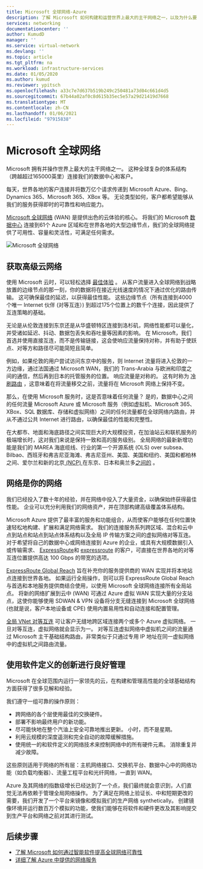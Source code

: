 ```yaml
---
title: Microsoft 全球网络-Azure
description: 了解 Microsoft 如何构建和运营世界上最大的主干网络之一，以及为什么要提供出色的云体验。
services: networking
documentationcenter: ''
author: KumudD
manager: ''
ms.service: virtual-network
ms.devlang: ''
ms.topic: article
ms.tgt_pltfrm: na
ms.workload: infrastructure-services
ms.date: 01/05/2020
ms.author: kumud
ms.reviewer: ypitsch
ms.openlocfilehash: a33c7e7d637b519b249c250481a73d04c661d4d5
ms.sourcegitcommit: 67b44a02af0c8d615b35ec5e57a29d21419d7668
ms.translationtype: MT
ms.contentlocale: zh-CN
ms.lasthandoff: 01/06/2021
ms.locfileid: "97915838"
---
```

# <a name="microsoft-global-network"></a>Microsoft 全球网络

Microsoft 拥有并操作世界上最大的主干网络之一。 这种全球复杂的体系结构（跨越超过165000英里）连接我们的数据中心和客户。 
 
每天，世界各地的客户连接并将数万亿个请求传递到 Microsoft Azure、Bing、Dynamics 365、Microsoft 365、XBox 等。 无论类型如何，客户都希望能够从我们的服务获得即时的可靠性和响应能力。 
 
[Microsoft 全球网络](https://azure.microsoft.com/global-infrastructure/global-network/) (WAN) 是提供出色的云体验的核心。 将我们的 Microsoft [数据中心](https://azure.microsoft.com/global-infrastructure/) 连接到61个 Azure 区域和在世界各地的大型边缘节点，我们的全球网络提供了可用性、容量和灵活性，可满足任何需求。

![Microsoft 全球网络](./media/microsoft-global-network/microsoft-global-wan.png)
 
## <a name="get-the-premium-cloud-network"></a>获取高级云网络
 
使用 Microsoft 云时，可以轻松选择 [最佳体验](https://www.sdxcentral.com/articles/news/azure-tops-aws-gcp-in-cloud-performance-says-thousandeyes/2018/11/) 。 从客户流量进入全球网络到战略放置的边缘节点的那一刻，你的数据将在接近光线速度的情况下通过优化的路由传输。 这可确保最佳的延迟，以获得最佳性能。 这些边缘节点（所有连接到4000个唯一 Internet 伙伴 (对等互连）) 到超过175个位置上的数千个连接，因此提供了互连策略的基础。 
 
无论是从伦敦连接到东京还是从华盛顿特区连接到洛杉矶，网络性能都可以量化，并受诸如延迟、抖动、数据包丢失和吞吐量等因素的影响。  在 Microsoft，我们首选并使用直接互连，而不是传输链接，这会使响应流量保持对称，并有助于使跃点、对等方和路径尽可能简短且简单。 

例如，如果伦敦的用户尝试访问东京中的服务，则 Internet 流量将进入伦敦的一方边缘，通过法国通过 Microsoft WAN，我们的 Trans-Arabia 与欧洲和印度之间的通信，然后再到日本的托管服务的位置。 响应流量是对称的。 这有时称为 [冷刷路由](https://en.wikipedia.org/wiki/Hot-potato_and_cold-potato_routing) ，这意味着在将流量移交之前，流量将在 Microsoft 网络上保持不变。  
  
那么，在使用 Microsoft 服务时，这是否意味着任何流量？ 是的，数据中心之间的任何流量 Microsoft Azure 或 Microsoft 服务（例如虚拟机、Microsoft 365、XBox、SQL 数据库、存储和虚拟网络）之间的任何流量都在全球网络内路由，并从不通过公共 Internet 进行路由，以确保最佳的性能和完整性。  
 
在大都市、地面和海底路径之间实现巨大的大规模投资，在加油站云和联机服务的极端增长时，这对我们来说是保持一致和高的服务级别。 全局网络的最新新增功能是我们的 MAREA 海底缆线、行业的第一个开源系统 (OLS) over subsea、Bilbao、西班牙和弗吉尼亚海滩、弗吉尼亚州、美国、美国和纽约、美国和都柏林之间、爱尔兰和新的北京[ (NCP) ](https://www.submarinecablemap.com/#/submarine-cable/new-cross-pacific-ncp-cable-system)在东京、日本和奥兰多[之间的](https://www.submarinecablemap.com/#/submarine-cable/aeconnect-1) [](https://www.submarinecablemap.com/#/submarine-cable/marea) 。 
 

## <a name="our-network-is-your-network"></a>网络是你的网络

我们已经投入了数十年的经验，并在网络中投入了大量资金，以确保始终获得最佳性能。 企业可以充分利用我们的网络资产，并在顶部构建高级覆盖体系结构。 
 
Microsoft Azure 提供了最丰富的服务和功能组合，从而使客户能够在任何位置快速轻松地构建、扩展和满足网络需求。 我们的连接服务系列跨区域、混合和云中点到站点和站点到站点体系结构以及全局 IP 传输方案之间的虚拟网络对等互连。  对于希望将自己的数据中心或网络连接到 Azure 的企业，或具有大规模数据引入或传输需求、 [ExpressRoute](../expressroute/expressroute-introduction.md)和 [expressroute](../expressroute/expressroute-erdirect-about.md) 的客户，可直接在世界各地的对等互连位置提供高达 100 Gbps 的带宽的选项。  
 
[ExpressRoute Global Reach](../expressroute/expressroute-global-reach.md) 旨在补充你的服务提供商的 WAN 实现并将本地站点连接到世界各地。 如果运行全局操作，则可以将 ExpressRoute Global Reach 与首选和本地服务提供商结合使用，以使用 Microsoft 全球网络连接所有全局站点。 将新的网络扩展到云中 (WAN) 可通过 Azure 虚拟 WAN 实现大量的分支站点，这使你能够使用 SDWAN & VPN 设备将分支无缝连接到 Microsoft 全球网络 (也就是说，客户本地设备或 CPE) 使用内置易用性和自动连接和配置管理。 
 
[全局 VNet 对等互连](../virtual-network/virtual-network-peering-overview.md) 可让客户无缝地跨区域连接两个或多个 Azure 虚拟网络。 一旦对等互连，虚拟网络就会显示为一。 对等互连虚拟网络中虚拟机之间的流量通过 Microsoft 主干基础结构路由，非常类似于只通过专用 IP 地址在同一虚拟网络中的虚拟机之间路由流量。 
 

## <a name="well-managed-using-software-defined-innovation"></a>使用软件定义的创新进行良好管理

Microsoft 在全球范围内运行一家领先的云，在构建和管理高性能的全球基础结构方面获得了很多见解和经验。  
 
我们遵守一组可靠的操作原则： 
 
- 跨网络的各个层使用最佳的交换硬件。  
- 部署不影响最终用户的新功能。  
- 尽可能快地在整个汽油上安全可靠地推出更新。 小时，而不是星期。  
- 利用云规模的深度遥测和完全自动的故障缓解措施。  
- 使用统一的和软件定义的网络技术来控制网络中的所有硬件元素。  消除重复并减少故障。 
 
这些原则适用于网络的所有层：主机网络接口、交换机平台、数据中心中的网络功能（如负载均衡器）、流量工程平台和光纤网络，一直到 WAN。  
 
Azure 及其网络的指数级增长已经达到了一个点，我们最终就会意识到，人们直觉无法再依赖于管理全局网络操作。 为了满足在网络上验证长、中和短期更改的需要，我们开发了一个平台来镜像和模拟我们的生产网络 synthetically。 创建镜像环境并运行数百万个模拟的功能，使我们能够在将软件和硬件更改及其影响提交到生产平台和网络之前对其进行测试。 

## <a name="next-steps"></a>后续步骤
- [了解 Microsoft 如何通过智能软件提高全球网络可靠性](https://azure.microsoft.com/blog/advancing-global-network-reliability-through-intelligent-software-part-1-of-2/)
- [详细了解 Azure 中提供的网络服务](https://azure.microsoft.com/product-categories/networking/)